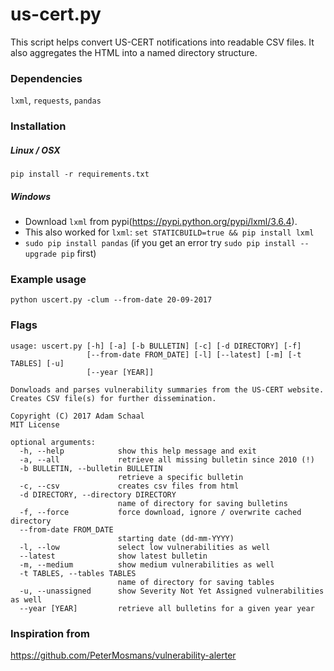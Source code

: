 # us-cert.py

This script helps convert US-CERT notifications into readable CSV files.  It also aggregates the HTML into a named directory structure.


### Dependencies

`lxml`, `requests`, `pandas`

### Installation


##### Linux / OSX
`pip install -r requirements.txt`

##### Windows
* Download `lxml` from pypi(https://pypi.python.org/pypi/lxml/3.6.4).
* This also worked for `lxml`:  `set STATICBUILD=true && pip install lxml`
* `sudo pip install pandas`  (if you get an error try `sudo pip install --upgrade pip` first)


### Example usage

```
python uscert.py -clum --from-date 20-09-2017
```


### Flags

```
usage: uscert.py [-h] [-a] [-b BULLETIN] [-c] [-d DIRECTORY] [-f]
                 [--from-date FROM_DATE] [-l] [--latest] [-m] [-t TABLES] [-u]
                 [--year [YEAR]]

Donwloads and parses vulnerability summaries from the US-CERT website.
Creates CSV file(s) for further dissemination.

Copyright (C) 2017 Adam Schaal
MIT License

optional arguments:
  -h, --help            show this help message and exit
  -a, --all             retrieve all missing bulletin since 2010 (!)
  -b BULLETIN, --bulletin BULLETIN
                        retrieve a specific bulletin
  -c, --csv             creates csv files from html
  -d DIRECTORY, --directory DIRECTORY
                        name of directory for saving bulletins
  -f, --force           force download, ignore / overwrite cached directory
  --from-date FROM_DATE
                        starting date (dd-mm-YYYY)
  -l, --low             select low vulnerabilities as well
  --latest              show latest bulletin
  -m, --medium          show medium vulnerabilities as well
  -t TABLES, --tables TABLES
                        name of directory for saving tables
  -u, --unassigned      show Severity Not Yet Assigned vulnerabilities as well
  --year [YEAR]         retrieve all bulletins for a given year year
```


### Inspiration from
https://github.com/PeterMosmans/vulnerability-alerter

